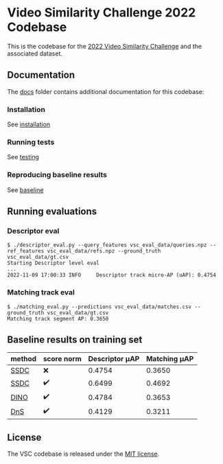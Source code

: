 # Video Similarity Challenge 2022 Codebase

This is the codebase for the [2022 Video Similarity Challenge](https://vsc.drivendata.org/) and
the associated dataset.

## Documentation

The [docs](docs) folder contains additional documentation for this codebase:

### Installation

See [installation](docs/installation.md)

### Running tests

See [testing](docs/testing.md)

### Reproducing baseline results

See [baseline](docs/baseline.md)

## Running evaluations

### Descriptor eval

```
$ ./descriptor_eval.py --query_features vsc_eval_data/queries.npz --ref_features vsc_eval_data/refs.npz --ground_truth vsc_eval_data/gt.csv
Starting Descriptor level eval
...
2022-11-09 17:00:33 INFO     Descriptor track micro-AP (uAP): 0.4754
```

### Matching track eval

```
$ ./matching_eval.py --predictions vsc_eval_data/matches.csv --ground_truth vsc_eval_data/gt.csv
Matching track segment AP: 0.3650
```

## Baseline results on training set

| method                        | score norm         | Descriptor μAP | Matching μAP |
|-------------------------------|--------------------|----------------|--------------|
| [SSDC](docs/baseline.md)      | :x:                | 0.4754         | 0.3650       |
| [SSDC](docs/baseline.md)      | :heavy_check_mark: | 0.6499         | 0.4692       |
| [DINO](docs/baseline_dino.md) | :heavy_check_mark: | 0.4784         | 0.3653       |
| [DnS](docs/baseline_dns.md)   | :heavy_check_mark: | 0.4129         | 0.3211       |


## License

The VSC codebase is released under the [MIT license](LICENSE).

